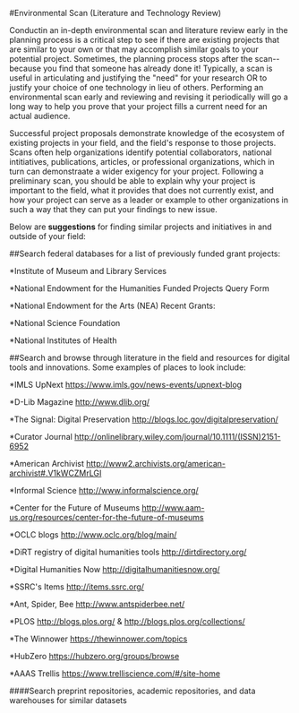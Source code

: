 #Environmental Scan (Literature and Technology Review)

Conductin an in-depth environmental scan and literature review early in the planning process is a critical step to see if there are existing projects that are similar to your own or that may accomplish similar goals to your potential project. Sometimes, the planning process stops after the scan--because you find that someone has already done it! Typically, a scan is useful in articulating and justifying the "need" for your research OR to justify your choice of one technology in lieu of others. Performing an environmental scan early and reviewing and revising it periodically will go a long way to help you prove that your project fills a current need for an actual audience. 

Successful project proposals demonstrate knowledge of the ecosystem of existing projects in your field, and the field's response to those projects. Scans often help organizations identify potential collaborators, national intitiatives, publications, articles, or professional organizations, which in turn can demonstraate a wider exigency for your project. Following a preliminary scan, you should be able to explain why your project is important to the field, what it provides that does not currently exist, and how your project can serve as a leader or example to other organizations in such a way that they can put your findings to new issue. 

Below are **suggestions** for finding similar projects and initiatives in and outside of your field: 

##Search federal databases for a list of previously funded grant projects: 

 *Institute of Museum and Library Services

 *National Endowment for the Humanities Funded Projects Query Form

 *National Endowment for the Arts (NEA) Recent Grants: 

 *National Science Foundation

 *National Institutes of Health

 ##Search and browse through literature in the field and resources for digital tools and innovations. Some examples of places to look include: 

 *IMLS UpNext https://www.imls.gov/news-events/upnext-blog

 *D-Lib Magazine http://www.dlib.org/

 *The Signal: Digital Preservation http://blogs.loc.gov/digitalpreservation/

 *Curator Journal http://onlinelibrary.wiley.com/journal/10.1111/(ISSN)2151-6952

 *American Archivist http://www2.archivists.org/american-archivist#.V1kWCZMrLGI

 *Informal Science http://www.informalscience.org/

 *Center for the Future of Museums http://www.aam-us.org/resources/center-for-the-future-of-museums

 *OCLC blogs http://www.oclc.org/blog/main/

 *DiRT registry of digital humanities tools http://dirtdirectory.org/

 *Digital Humanities Now http://digitalhumanitiesnow.org/

 *SSRC's Items http://items.ssrc.org/

 *Ant, Spider, Bee http://www.antspiderbee.net/

 *PLOS http://blogs.plos.org/ & http://blogs.plos.org/collections/

 *The Winnower https://thewinnower.com/topics

 *HubZero https://hubzero.org/groups/browse

 *AAAS Trellis https://www.trelliscience.com/#/site-home

####Search preprint repositories, academic repositories, and data warehouses for similar datasets


